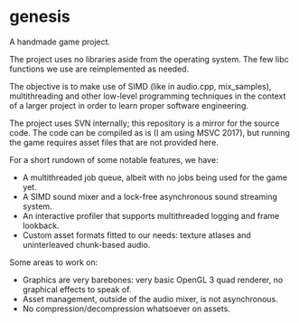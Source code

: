 # genesis
A handmade game project.

The project uses no libraries aside from the operating system. The few libc functions we use are reimplemented as needed.

The objective is to make use of SIMD (like in audio.cpp, mix_samples), multithreading and other low-level programming techniques in the context of a larger project in order to learn proper software engineering.

The project uses SVN internally; this repository is a mirror for the source code. The code can be compiled as is (I am using MSVC 2017), but running the game requires asset files that are not provided here.

For a short rundown of some notable features, we have:
- A multithreaded job queue, albeit with no jobs being used for the game yet.
- A SIMD sound mixer and a lock-free asynchronous sound streaming system.
- An interactive profiler that supports multithreaded logging and frame lookback.
- Custom asset formats fitted to our needs: texture atlases and uninterleaved chunk-based audio.

Some areas to work on:
- Graphics are very barebones: very basic OpenGL 3 quad renderer, no graphical effects to speak of.
- Asset management, outside of the audio mixer, is not asynchronous.
- No compression/decompression whatsoever on assets.
